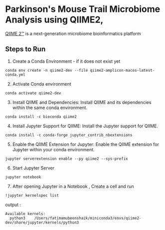 # Parkinson's Mouse Trail Microbiome Analysis using QIIME2, 

[QIIME 2™](https://qiime2.org) is a next-generation microbiome bioinformatics platform

## Steps to Run
1. Create a Conda Environment - if it does not exist yet
```shell
conda env create -n qiime2-dev --file qiime2-amplicon-macos-latest-conda.yml
```
2. Activate Conda environment 
```shell
conda activate qiime2-dev
```
3. Install QIIME and Dependencies: Install QIIME and its dependencies within the same conda environment.
```shell
conda install -c bioconda qiime2
```
4. Install Jupyter Support for QIIME: Install the Jupyter support for QIIME.
```shell
conda install -c conda-forge jupyter_contrib_nbextensions

```
5. Enable the QIIME Extension for Jupyter: Enable the QIIME extension for Jupyter within your conda environment.
```shell
jupyter serverextension enable --py qiime2 --sys-prefix
```
6. Start Jupyter Server 
```shell
jupyter notebook
```
7. After opening Jupyter in a Notebook , Create a cell and run 
```
!jupyter kernelspec list
```
output :
```
Available kernels:
  python3    /Users/fatimamubeenshaik/miniconda3/envs/qiime2-dev/share/jupyter/kernels/python3
```
